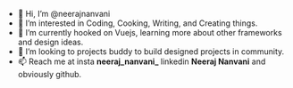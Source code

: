 - 👋 Hi, I’m @neerajnanvani
- 👀 I’m interested in Coding, Cooking, Writing, and Creating things.
- 🌱 I’m currently hooked on Vuejs, learning more about other frameworks and design ideas.
- 💞️ I’m looking to projects buddy to build designed projects in community.
- 📫 Reach me at insta **neeraj_nanvani_** linkedin **Neeraj Nanvani** and obviously github.

<!---
neerajnanvani/neerajnanvani is a ✨ special ✨ repository because its `README.md` (this file) appears on your GitHub profile.
You can click the Preview link to take a look at your changes.
--->
